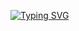[![Typing SVG](https://readme-typing-svg.demolab.com?font=Fira+Code&pause=1000&color=F70000&multiline=true&random=false&width=500&height=60&lines=Milo.;Mechanecical+Intestelar+Level+Operater)](https://git.io/typing-svg)

<!--
**Milo369/Milo369** is a ✨ _special_ ✨ repository because its `README.md` (this file) appears on your GitHub profile.

Here are some ideas to get you started:

- 🔭 I’m currently working on ...
- 🌱 I’m currently learning ...
- 👯 I’m looking to collaborate on ...
- 🤔 I’m looking for help with ...
- 💬 Ask me about ...
- 📫 How to reach me: ...
- 😄 Pronouns: ...
- ⚡ Fun fact: ...
-->

